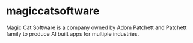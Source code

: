 # magiccatsoftware
Magic Cat Software is a company owned by Adom Patchett and Patchett family to produce AI built apps for multiple industries.
